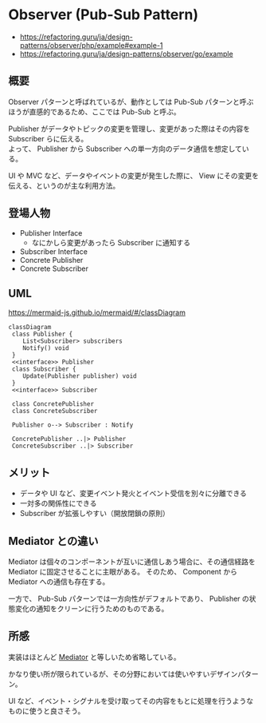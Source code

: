 
# Observer (Pub-Sub Pattern)

- https://refactoring.guru/ja/design-patterns/observer/php/example#example-1
- https://refactoring.guru/ja/design-patterns/observer/go/example

## 概要

Observer パターンと呼ばれているが、動作としては Pub-Sub パターンと呼ぶほうが直感的であるため、ここでは Pub-Sub と呼ぶ。

Publisher がデータやトピックの変更を管理し、変更があった際はその内容を Subscriber らに伝える。    
よって、 Publisher から Subscriber への単一方向のデータ通信を想定している。

UI や MVC など、データやイベントの変更が発生した際に、 View にその変更を伝える、というのが主な利用方法。

## 登場人物

- Publisher Interface
  - なにかしら変更があったら Subscriber に通知する
- Subscriber Interface
- Concrete Publisher
- Concrete Subscriber

## UML

https://mermaid-js.github.io/mermaid/#/classDiagram

```mermaid
classDiagram
 class Publisher {
    List<Subscriber> subscribers
    Notify() void
 }
 <<interface>> Publisher
 class Subscriber {
    Update(Publisher publisher) void
 }
 <<interface>> Subscriber 

 class ConcretePublisher
 class ConcreteSubscriber

 Publisher o--> Subscriber : Notify

 ConcretePublisher ..|> Publisher
 ConcreteSubscriber ..|> Subscriber
```

## メリット

- データや UI など、変更イベント発火とイベント受信を別々に分離できる
- 一対多の関係性にできる
- Subscriber が拡張しやすい（開放閉鎖の原則）

## Mediator との違い

Mediator は個々のコンポーネントが互いに通信しあう場合に、その通信経路を Mediator に固定させることに主眼がある。
そのため、 Component から Mediator への通信も存在する。

一方で、 Pub-Sub パターンでは一方向性がデフォルトであり、 Publisher の状態変化の通知をクリーンに行うためのものである。

## 所感

実装はほとんど [Mediator](./../Mediator/go-mediator/) と等しいため省略している。

かなり使い所が限られているが、その分野においては使いやすいデザインパターン。

UI など、イベント・シグナルを受け取ってその内容をもとに処理を行うようなものに使うと良さそう。

